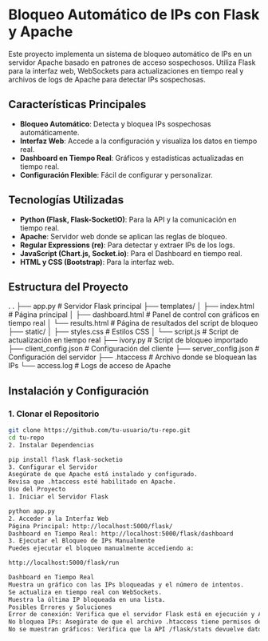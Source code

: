 # Bloqueo Automático de IPs con Flask y Apache



Este proyecto implementa un sistema de bloqueo automático de IPs en un servidor Apache basado en patrones de acceso sospechosos. Utiliza Flask para la interfaz web, WebSockets para actualizaciones en tiempo real y archivos de logs de Apache para detectar IPs sospechosas.

## Características Principales

- **Bloqueo Automático**: Detecta y bloquea IPs sospechosas automáticamente.
- **Interfaz Web**: Accede a la configuración y visualiza los datos en tiempo real.
- **Dashboard en Tiempo Real**: Gráficos y estadísticas actualizadas en tiempo real.
- **Configuración Flexible**: Fácil de configurar y personalizar.

## Tecnologías Utilizadas

- **Python (Flask, Flask-SocketIO)**: Para la API y la comunicación en tiempo real.
- **Apache**: Servidor web donde se aplican las reglas de bloqueo.
- **Regular Expressions (re)**: Para detectar y extraer IPs de los logs.
- **JavaScript (Chart.js, Socket.io)**: Para el Dashboard en tiempo real.
- **HTML y CSS (Bootstrap)**: Para la interfaz web.

## Estructura del Proyecto
.
.
├── app.py                # Servidor Flask principal
├── templates/
│   ├── index.html        # Página principal
│   ├── dashboard.html    # Panel de control con gráficos en tiempo real
│   └── results.html      # Página de resultados del script de bloqueo
├── static/
│   ├── styles.css        # Estilos CSS
│   └── script.js         # Script de actualización en tiempo real
├── ivory.py              # Script de bloqueo importado
├── client_config.json    # Configuración del cliente
├── server_config.json    # Configuración del servidor
├── .htaccess             # Archivo donde se bloquean las IPs
└── access.log            # Logs de acceso de Apache

## Instalación y Configuración

### 1. Clonar el Repositorio

```bash
git clone https://github.com/tu-usuario/tu-repo.git
cd tu-repo
2. Instalar Dependencias

pip install flask flask-socketio
3. Configurar el Servidor
Asegúrate de que Apache está instalado y configurado.
Revisa que .htaccess esté habilitado en Apache.
Uso del Proyecto
1. Iniciar el Servidor Flask

python app.py
2. Acceder a la Interfaz Web
Página Principal: http://localhost:5000/flask/
Dashboard en Tiempo Real: http://localhost:5000/flask/dashboard
3. Ejecutar el Bloqueo de IPs Manualmente
Puedes ejecutar el bloqueo manualmente accediendo a:

http://localhost:5000/flask/run

Dashboard en Tiempo Real
Muestra un gráfico con las IPs bloqueadas y el número de intentos.
Se actualiza en tiempo real con WebSockets.
Muestra la última IP bloqueada en una lista.
Posibles Errores y Soluciones
Error de conexión: Verifica que el servidor Flask está en ejecución y Apache está corriendo.
No bloquea IPs: Asegúrate de que el archivo .htaccess tiene permisos de escritura.
No se muestran gráficos: Verifica que la API /flask/stats devuelve datos correctamente
